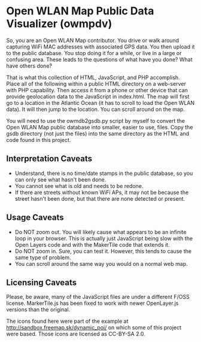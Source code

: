 Open WLAN Map Public Data Visualizer (owmpdv)
============================================
So, you are an Open WLAN Map contributor. You drive or walk around
capturing WiFi MAC addresses with associated GPS data. You then upload
it to the public database. You stop doing it for a while, or live in a
large or confusing area. These leads to the questions of what have you done?
What have others done?

That is what this collection of HTML, JavaScript, and PHP accomplish.
Place all of the following within a public HTML directory on a web-server
with PHP capability. Then access it from a phone or other device that can
provide geolocation data to the JavaScript in index.html. The map will first
go to a location in the Atlantic Ocean (it has to scroll to load the Open WLAN
data). It will then jump to the location. You can scroll around on the map.

You will need to use the owmdb2gsdb.py script by myself to convert the Open
WLAN Map public database into smaller, easier to use, files. Copy the gsdb directory
(not just the files) into the same directory as the HTML and code found in this project.

Interpretation Caveats
----------------------
* Understand, there is no time/date stamps in the public database, so you can only
see what hasn't been done.
* You cannot see what is old and needs to be redone.
* If there are streets without known WiFi APs, it may not be because the street hasn't
been done, but that there are none detected or present.

Usage Caveats
-------------
* Do NOT zoom out. You will likely cause what appears to be an infinite loop in your
browser. This is actually just JavaScript being slow with the Open Layers code and with
the MakerTile code that extends it.
* Do NOT zoom in. Sure, you can test it. However, this tends to cause the same type of
problem.
* You can scroll around the same way you would on a normal web map.

Licensing Caveats
-----------------
Please, be aware, many of the JavaScript files are under a different F/OSS license.
MarkerTile.js has been fixed to work with newer OpenLayer.js versions than the original.

The icons found here were part of the example at http://sandbox.freemap.sk/dynamic_poi/
on which some of this project were based. Those icons are licensed as CC-BY-SA 2.0.
